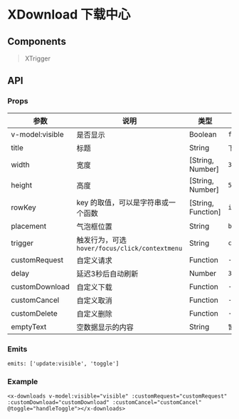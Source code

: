 # XDownload 下载中心

## Components

> XTrigger

## API

### Props

| 参数 | 说明 | 类型 | 默认值 |
| --- | --- | --- | --- |
| v-model:visible | 是否显示 | Boolean | `false` |
| title | 标题 | String | `下载中心` |
| width | 宽度 | [String, Number] | `360` |
| height | 高度 | [String, Number] | `520` |
| rowKey | key 的取值，可以是字符串或一个函数 | [String, Function] | `id` |
| placement | 气泡框位置 | String | `bottomRight` |
| trigger | 触发行为，可选 `hover/focus/click/contextmenu` | String | `click` |
| customRequest | 自定义请求 | Function | `-` |
| delay | 延迟3秒后自动刷新 | Number | `3000` |
| customDownload | 自定义下载 | Function | `-` |
| customCancel | 自定义取消 | Function | `-` |
| customDelete | 自定义删除 | Function | `-` |
| emptyText | 空数据显示的内容 | String | `暂无数据` |

### Emits

```vue
emits: ['update:visible', 'toggle']
```

### Example

```vue
<x-downloads v-model:visible="visible" :customRequest="customRequest" :customDownload="customDownload" :customCancel="customCancel" @toggle="handleToggle"></x-downloads>
```
